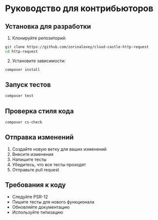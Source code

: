 # Руководство для контрибьюторов

## Установка для разработки

1. Клонируйте репозиторий:
```bash
git clone https://github.com/zorinalexey/cloud-castle-http-request
cd http-request
```

2. Установите зависимости:
```bash
composer install
```

## Запуск тестов

```bash
composer test
```

## Проверка стиля кода

```bash
composer cs-check
```

## Отправка изменений

1. Создайте новую ветку для ваших изменений
2. Внесите изменения
3. Напишите тесты
4. Убедитесь, что все тесты проходят
5. Отправьте pull request

## Требования к коду

- Следуйте PSR-12
- Пишите тесты для нового функционала
- Обновляйте документацию
- Используйте типизацию 